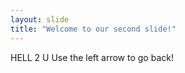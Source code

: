 ```yaml
---
layout: slide
title: "Welcome to our second slide!"
---
```

HELL 2 U
Use the left arrow to go back!
